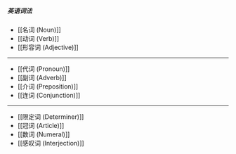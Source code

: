 ##### 英语词法
- [[名词 (Noun)]] 
- [[动词 (Verb)]]
- [[形容词 (Adjective)]]
---
- [[代词 (Pronoun)]]
- [[副词 (Adverb)]]
- [[介词 (Preposition)]]
- [[连词 (Conjunction)]]
---
- [[限定词 (Determiner)]]
- [[冠词 (Article)]]
- [[数词 (Numeral)]]
- [[感叹词 (Interjection)]]
